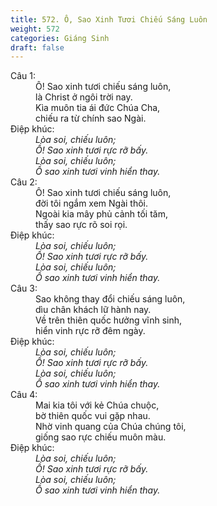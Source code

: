 ```yaml
---
title: 572. Ô, Sao Xinh Tươi Chiếu Sáng Luôn
weight: 572
categories: Giáng Sinh
draft: false
---
```

<dl><dt>Câu 1:</dt><dd data-verse="1"> Ô! Sao xinh tươi chiếu sáng luôn, <br/>là Christ ở ngôi trời nay. <br/>Kìa muôn tia ái đức Chúa Cha, <br/>chiếu ra từ chính sao Ngài. </dd><dt>Điệp khúc:</dt><dd data-chorus="1"><em>Lòa soi, chiếu luôn; <br/>Ồ! Sao xinh tươi rực rỡ bấy. <br/>Lòa soi, chiếu luôn; <br/>Ồ sao xinh tươi vinh hiển thay. </em></dd><dt>Câu 2:</dt><dd data-verse="2">Ô! Sao xinh tươi chiếu sáng luôn, <br/>đời tôi ngắm xem Ngài thôi. <br/>Ngoài kia mây phủ cảnh tối tăm, <br/>thấy sao rực rõ soi rọi. </dd><dt>Điệp khúc:</dt><dd data-chorus="1"><em>Lòa soi, chiếu luôn; <br/>Ồ! Sao xinh tươi rực rỡ bấy. <br/>Lòa soi, chiếu luôn; <br/>Ồ sao xinh tươi vinh hiển thay. </em></dd><dt>Câu 3:</dt><dd data-verse="3">Sao không thay đổi chiếu sáng luôn, <br/>dìu chân khách lữ hành nay. <br/>Về trên thiên quốc hưởng vĩnh sinh, <br/>hiển vinh rực rỡ đêm ngày. </dd><dt>Điệp khúc:</dt><dd data-chorus="1"><em>Lòa soi, chiếu luôn; <br/>Ồ! Sao xinh tươi rực rỡ bấy. <br/>Lòa soi, chiếu luôn; <br/>Ồ sao xinh tươi vinh hiển thay. </em></dd><dt>Câu 4:</dt><dd data-verse="4">Mai kia tôi với kẻ Chúa chuộc, <br/>bờ thiên quốc vui gặp nhau. <br/>Nhờ vinh quang của Chúa chúng tôi, <br/>giống sao rực chiếu muôn màu. </dd><dt>Điệp khúc:</dt><dd data-chorus="1"><em>Lòa soi, chiếu luôn; <br/>Ồ! Sao xinh tươi rực rỡ bấy. <br/>Lòa soi, chiếu luôn; <br/>Ồ sao xinh tươi vinh hiển thay. </em></dd></dl>